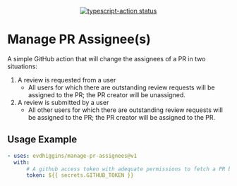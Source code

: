 <p align="center">
  <a href="https://github.com/evdhiggins/manage-pr-assignees/actions"><img alt="typescript-action status" src="https://github.com/evdhiggins/manage-pr-assignees/workflows/build-test/badge.svg"></a>
</p>

# Manage PR Assignee(s)

A simple GitHub action that will change the assignees of a PR in two situations:

1. A review is requested from a user
    - All users for which there are outstanding review requests will be assigned to the PR; the PR creator will be unassigned.
2. A review is submitted by a user
    - All other users for which there are outstanding review requests will be assigned to the PR; the PR creator will be assigned to the PR.

## Usage Example

```yml
- uses: evdhiggins/manage-pr-assignees@v1
  with:
      # A github access token with adequate permissions to fetch a PR by number and to change its assignees.
      token: ${{ secrets.GITHUB_TOKEN }}
```

